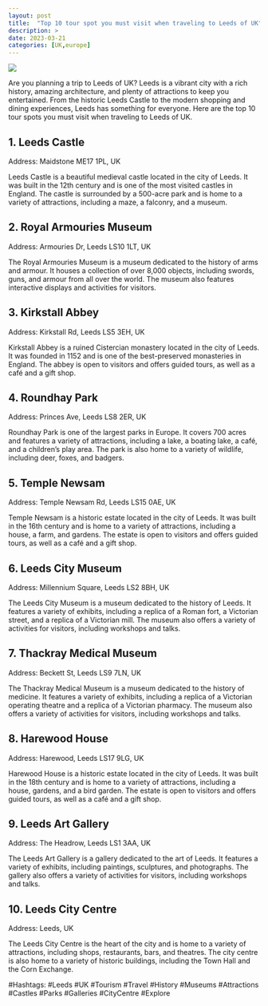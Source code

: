 ```yaml
---
layout: post
title:  "Top 10 tour spot you must visit when traveling to Leeds of UK"
description: >
date: 2023-03-21
categories: [UK,europe]
---
```

<img src="https://images.unsplash.com/photo-1558459945-3c3f3a3f9e3b?ixlib=rb-1.2.1&ixid=eyJhcHBfaWQiOjEyMDd9&auto=format&fit=crop&w=1050&q=80">

Are you planning a trip to Leeds of UK? Leeds is a vibrant city with a rich history, amazing architecture, and plenty of attractions to keep you entertained. From the historic Leeds Castle to the modern shopping and dining experiences, Leeds has something for everyone. Here are the top 10 tour spots you must visit when traveling to Leeds of UK.

## 1. Leeds Castle
Address: Maidstone ME17 1PL, UK

Leeds Castle is a beautiful medieval castle located in the city of Leeds. It was built in the 12th century and is one of the most visited castles in England. The castle is surrounded by a 500-acre park and is home to a variety of attractions, including a maze, a falconry, and a museum.

## 2. Royal Armouries Museum
Address: Armouries Dr, Leeds LS10 1LT, UK

The Royal Armouries Museum is a museum dedicated to the history of arms and armour. It houses a collection of over 8,000 objects, including swords, guns, and armour from all over the world. The museum also features interactive displays and activities for visitors.

## 3. Kirkstall Abbey
Address: Kirkstall Rd, Leeds LS5 3EH, UK

Kirkstall Abbey is a ruined Cistercian monastery located in the city of Leeds. It was founded in 1152 and is one of the best-preserved monasteries in England. The abbey is open to visitors and offers guided tours, as well as a café and a gift shop.

## 4. Roundhay Park
Address: Princes Ave, Leeds LS8 2ER, UK

Roundhay Park is one of the largest parks in Europe. It covers 700 acres and features a variety of attractions, including a lake, a boating lake, a café, and a children’s play area. The park is also home to a variety of wildlife, including deer, foxes, and badgers.

## 5. Temple Newsam
Address: Temple Newsam Rd, Leeds LS15 0AE, UK

Temple Newsam is a historic estate located in the city of Leeds. It was built in the 16th century and is home to a variety of attractions, including a house, a farm, and gardens. The estate is open to visitors and offers guided tours, as well as a café and a gift shop.

## 6. Leeds City Museum
Address: Millennium Square, Leeds LS2 8BH, UK

The Leeds City Museum is a museum dedicated to the history of Leeds. It features a variety of exhibits, including a replica of a Roman fort, a Victorian street, and a replica of a Victorian mill. The museum also offers a variety of activities for visitors, including workshops and talks.

## 7. Thackray Medical Museum
Address: Beckett St, Leeds LS9 7LN, UK

The Thackray Medical Museum is a museum dedicated to the history of medicine. It features a variety of exhibits, including a replica of a Victorian operating theatre and a replica of a Victorian pharmacy. The museum also offers a variety of activities for visitors, including workshops and talks.

## 8. Harewood House
Address: Harewood, Leeds LS17 9LG, UK

Harewood House is a historic estate located in the city of Leeds. It was built in the 18th century and is home to a variety of attractions, including a house, gardens, and a bird garden. The estate is open to visitors and offers guided tours, as well as a café and a gift shop.

## 9. Leeds Art Gallery
Address: The Headrow, Leeds LS1 3AA, UK

The Leeds Art Gallery is a gallery dedicated to the art of Leeds. It features a variety of exhibits, including paintings, sculptures, and photographs. The gallery also offers a variety of activities for visitors, including workshops and talks.

## 10. Leeds City Centre
Address: Leeds, UK

The Leeds City Centre is the heart of the city and is home to a variety of attractions, including shops, restaurants, bars, and theatres. The city centre is also home to a variety of historic buildings, including the Town Hall and the Corn Exchange.

#Hashtags: #Leeds #UK #Tourism #Travel #History #Museums #Attractions #Castles #Parks #Galleries #CityCentre #Explore